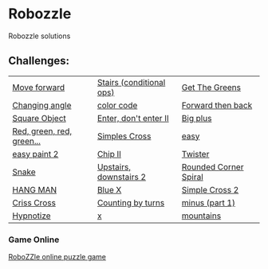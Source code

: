 # Robozzle
Robozzle solutions

## Challenges:

<table>
        <tr>
            <td><a href="https://raw.githubusercontent.com/jeihcio/robozzle/master/imagens/Screenshot_2020-09-01-14-16-43-066_com.team242.robozzle.jpg">Move forward</a></td>
            <td><a href="https://raw.githubusercontent.com/jeihcio/robozzle/master/imagens/Screenshot_2020-09-01-14-17-02-244_com.team242.robozzle.jpg">Stairs (conditional ops)</a></td>
            <td><a href="https://raw.githubusercontent.com/jeihcio/robozzle/master/imagens/Screenshot_2020-09-01-14-17-24-952_com.team242.robozzle.jpg">Get The Greens</a></td>
        </tr>
        <tr>
            <td><a href="https://raw.githubusercontent.com/jeihcio/robozzle/master/imagens/Screenshot_2020-09-01-14-17-42-031_com.team242.robozzle.jpg">Changing angle</a></td>
            <td><a href="https://raw.githubusercontent.com/jeihcio/robozzle/master/imagens/Screenshot_2020-09-01-14-18-02-166_com.team242.robozzle.jpg">color code</a></td>
            <td><a href="https://raw.githubusercontent.com/jeihcio/robozzle/master/imagens/Screenshot_2020-09-01-14-18-44-540_com.team242.robozzle.jpg">Forward then back</a></td>
        </tr>
        <tr>
            <td><a href="https://raw.githubusercontent.com/jeihcio/robozzle/master/imagens/Screenshot_2020-09-01-14-19-06-194_com.team242.robozzle.jpg">Square Object</a></td>
            <td><a href="https://raw.githubusercontent.com/jeihcio/robozzle/master/imagens/Screenshot_2020-09-01-14-19-45-131_com.team242.robozzle.jpg">Enter, don't enter II</a></td>
            <td><a href="https://raw.githubusercontent.com/jeihcio/robozzle/master/imagens/Screenshot_2020-09-01-14-20-37-568_com.team242.robozzle.jpg">Big plus</a></td>
        </tr>
        <tr>
            <td><a href="https://raw.githubusercontent.com/jeihcio/robozzle/master/imagens/Screenshot_2020-09-01-14-20-56-980_com.team242.robozzle.jpg">Red, green, red, green...</a></td>
            <td><a href="https://raw.githubusercontent.com/jeihcio/robozzle/master/imagens/Screenshot_2020-09-01-14-21-43-466_com.team242.robozzle.jpg">Simples Cross</a></td>
            <td><a href="https://raw.githubusercontent.com/jeihcio/robozzle/master/imagens/Screenshot_2020-09-01-14-22-01-387_com.team242.robozzle.jpg">easy</a></td>
        </tr>
        <tr>
            <td><a href="https://raw.githubusercontent.com/jeihcio/robozzle/master/imagens/Screenshot_2020-09-01-14-23-22-127_com.team242.robozzle.jpg">easy paint 2</a></td>
            <td><a href="https://raw.githubusercontent.com/jeihcio/robozzle/master/imagens/Screenshot_2020-09-01-14-23-48-869_com.team242.robozzle.jpg">Chip II</a></td>
            <td><a href="https://raw.githubusercontent.com/jeihcio/robozzle/master/imagens/Screenshot_2020-09-01-14-25-23-623_com.team242.robozzle.jpg">Twister</a></td>
        </tr>
        <tr>
            <td><a href="https://raw.githubusercontent.com/jeihcio/robozzle/master/imagens/Screenshot_2020-09-01-14-25-26-821_com.team242.robozzle.jpg">Snake</a></td>
            <td><a href="https://raw.githubusercontent.com/jeihcio/robozzle/master/imagens/Screenshot_2020-09-01-14-25-31-657_com.team242.robozzle.jpg">Upstairs, downstairs 2</a></td>
            <td><a href="https://raw.githubusercontent.com/jeihcio/robozzle/master/imagens/Screenshot_2020-09-01-14-25-35-698_com.team242.robozzle.jpg">Rounded Corner Spiral</a></td>
        </tr>
        <tr>
            <td><a href="https://raw.githubusercontent.com/jeihcio/robozzle/master/imagens/Screenshot_2020-09-01-14-25-41-780_com.team242.robozzle.jpg">HANG MAN</a></td>
            <td><a href="https://raw.githubusercontent.com/jeihcio/robozzle/master/imagens/Screenshot_2020-09-01-14-30-05-312_com.team242.robozzle.jpg">Blue X</a></td>
            <td><a href="https://raw.githubusercontent.com/jeihcio/robozzle/master/imagens/Screenshot_2020-09-01-14-30-09-036_com.team242.robozzle.jpg">Simple Cross 2</a></td>
        </tr>
        <tr>
            <td><a href="https://raw.githubusercontent.com/jeihcio/robozzle/master/imagens/Screenshot_2020-09-01-14-30-13-578_com.team242.robozzle.jpg">Criss Cross</a></td>
            <td><a href="https://raw.githubusercontent.com/jeihcio/robozzle/master/imagens/Screenshot_2020-09-01-14-30-20-289_com.team242.robozzle.jpg">Counting by turns</a></td>
            <td><a href="https://raw.githubusercontent.com/jeihcio/robozzle/master/imagens/Screenshot_2020-09-01-14-30-23-901_com.team242.robozzle.jpg">minus (part 1)</a></td>
        </tr>
        <tr>
            <td><a href="https://raw.githubusercontent.com/jeihcio/robozzle/master/imagens/Screenshot_2020-09-01-14-30-28-315_com.team242.robozzle.jpg">Hypnotize</a></td>
            <td><a href="https://raw.githubusercontent.com/jeihcio/robozzle/master/imagens/Screenshot_2020-09-01-14-59-15-664_com.team242.robozzle.jpg">x</a></td>
            <td><a href="https://raw.githubusercontent.com/jeihcio/robozzle/master/imagens/Screenshot_2020-09-01-15-23-19-901_com.team242.robozzle.jpg">mountains</a></td>
        </tr>
    </table>
    
### Game Online
[RoboZZle online puzzle game](http://robozzle.com/)
